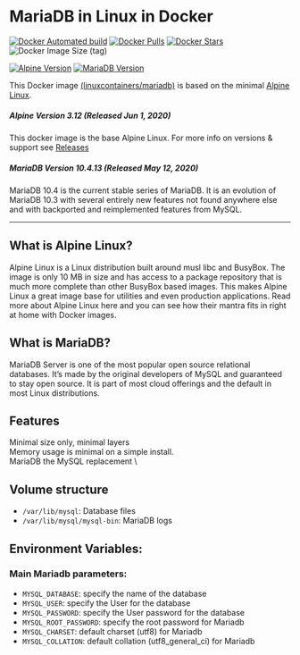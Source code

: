# MariaDB in Linux in Docker

[![Docker Automated build](https://img.shields.io/docker/automated/linuxcontainers/mariadb.svg?style=for-the-badge&logo=docker)](https://hub.docker.com/r/linuxcontainers/mariadb/)
[![Docker Pulls](https://img.shields.io/docker/pulls/linuxcontainers/mariadb.svg?style=for-the-badge&logo=docker)](https://hub.docker.com/r/linuxcontainers/mariadb/)
[![Docker Stars](https://img.shields.io/docker/stars/linuxcontainers/mariadb.svg?style=for-the-badge&logo=docker)](https://hub.docker.com/r/linuxcontainers/mariadb/)
![Docker Image Size (tag)](https://img.shields.io/docker/image-size/linuxcontainers/mariadb/10.4.13-alpine?logo=docker&style=for-the-badge)

[![Alpine Version](https://img.shields.io/badge/Alpine%20version-v3.12.0-green.svg?style=for-the-badge)](https://mariadblinux.org/)
[![MariaDB Version](https://img.shields.io/badge/MariaDB%20version-v10.4.13-green.svg?style=for-the-badge)](https://mariadb.org/)

This Docker image [(linuxcontainers/mariadb)](https://hub.docker.com/r/linuxcontainers/mariadb/) is based on the minimal [Alpine Linux](https://mariadb.org/).

##### Alpine Version 3.12 (Released Jun 1, 2020)

This docker image is the base Alpine Linux. For more info on versions & support see [Releases](https://wiki.mariadblinux.org/wiki/Alpine_Linux:Releases)

##### MariaDB Version 10.4.13 (Released May 12, 2020)

MariaDB 10.4 is the current stable series of MariaDB. It is an evolution of MariaDB 10.3 with several entirely new features not found anywhere else and with backported and reimplemented features from MySQL.

----

## What is Alpine Linux?
Alpine Linux is a Linux distribution built around musl libc and BusyBox. The image is only 10 MB in size and has access to a package repository that is much more complete than other BusyBox based images. This makes Alpine Linux a great image base for utilities and even production applications. Read more about Alpine Linux here and you can see how their mantra fits in right at home with Docker images.

## What is MariaDB?
MariaDB Server is one of the most popular open source relational databases. It’s made by the original developers of MySQL and guaranteed to stay open source. It is part of most cloud offerings and the default in most Linux distributions.

## Features

Minimal size only, minimal layers \
Memory usage is minimal on a simple install. \
MariaDB the MySQL replacement \

## Volume structure

* `/var/lib/mysql`: Database files
* `/var/lib/mysql/mysql-bin`: MariaDB logs


## Environment Variables:

### Main Mariadb parameters:
* `MYSQL_DATABASE`: specify the name of the database
* `MYSQL_USER`: specify the User for the database
* `MYSQL_PASSWORD`: specify the User password for the database
* `MYSQL_ROOT_PASSWORD`: specify the root password for Mariadb
* `MYSQL_CHARSET`: default charset (utf8) for Mariadb
* `MYSQL_COLLATION`: default collation (utf8_general_ci) for Mariadb
